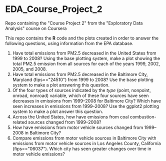 # EDA_Course_Project_2
Repo containing the "Course Project 2" from the "Exploratory Data 
Analysis" course on Coursera  

This repo contains the **R** code and the plots created in order to 
answer the following questions, using information from the EPA database.  

1. Have total emissions from PM2.5 decreased in the United States from 
1999 to 2008? Using the base plotting system, make a plot showing the total PM2.5 emission from all sources for each of the years 1999, 2002, 
2005, and 2008.
2. Have total emissions from PM2.5 decreased in the Baltimore City, 
Maryland (fips=="24510") from 1999 to 2008? Use the base plotting system to make a plot answering this question.
3. Of the four types of sources indicated by the _type_ (point, nonpoint, onroad, nonroad) variable, which of these four sources have seen decreases in emissions 
from 1999–2008 for Baltimore City? Which have seen increases in emissions from 1999–2008? Use the ggplot2 plotting system to make a plot 
answer this question.
4. Across the United States, how have emissions from coal combustion-related sources changed from 1999–2008?
5. How have emissions from motor vehicle sources changed from 1999–2008 
in Baltimore City?
6. Compare emissions from motor vehicle sources in Baltimore City with emissions from motor vehicle sources in Los Angeles County, California 
(fips=="06037"). Which city has seen greater changes over time in motor vehicle emissions?


